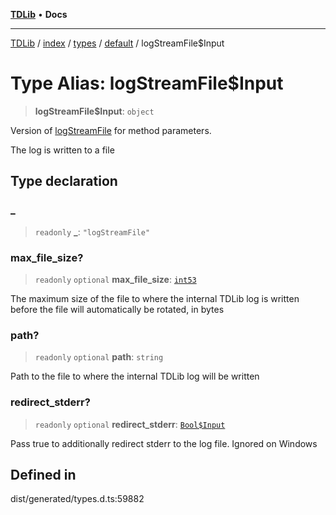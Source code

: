 [**TDLib**](../../../../../../README.md) • **Docs**

***

[TDLib](../../../../../../modules.md) / [index](../../../../../README.md) / [types](../../../README.md) / [default](../README.md) / logStreamFile$Input

# Type Alias: logStreamFile$Input

> **logStreamFile$Input**: `object`

Version of [logStreamFile](logStreamFile.md) for method parameters.

The log is written to a file

## Type declaration

### \_

> `readonly` **\_**: `"logStreamFile"`

### max\_file\_size?

> `readonly` `optional` **max\_file\_size**: [`int53`](int53.md)

The maximum size of the file to where the internal TDLib log is written before the file will automatically be rotated, in bytes

### path?

> `readonly` `optional` **path**: `string`

Path to the file to where the internal TDLib log will be written

### redirect\_stderr?

> `readonly` `optional` **redirect\_stderr**: [`Bool$Input`](Bool$Input.md)

Pass true to additionally redirect stderr to the log file. Ignored on Windows

## Defined in

dist/generated/types.d.ts:59882

